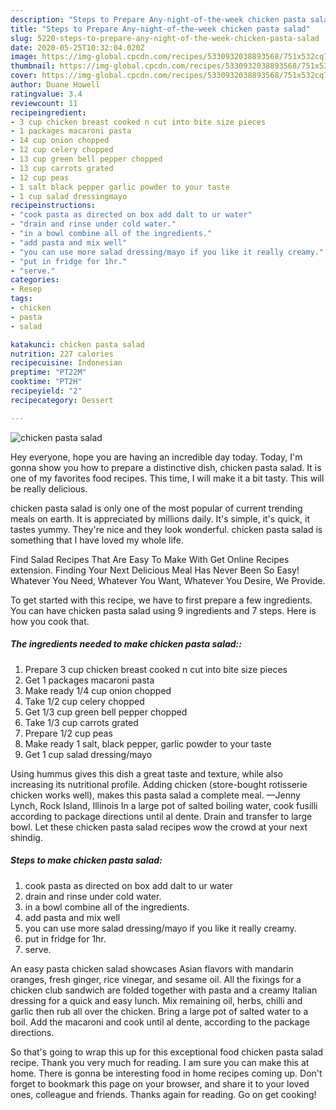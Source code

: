 ```yaml
---
description: "Steps to Prepare Any-night-of-the-week chicken pasta salad"
title: "Steps to Prepare Any-night-of-the-week chicken pasta salad"
slug: 5220-steps-to-prepare-any-night-of-the-week-chicken-pasta-salad
date: 2020-05-25T10:32:04.020Z
image: https://img-global.cpcdn.com/recipes/5330932038893568/751x532cq70/chicken-pasta-salad-recipe-main-photo.jpg
thumbnail: https://img-global.cpcdn.com/recipes/5330932038893568/751x532cq70/chicken-pasta-salad-recipe-main-photo.jpg
cover: https://img-global.cpcdn.com/recipes/5330932038893568/751x532cq70/chicken-pasta-salad-recipe-main-photo.jpg
author: Duane Howell
ratingvalue: 3.4
reviewcount: 11
recipeingredient:
- 3 cup chicken breast cooked n cut into bite size pieces
- 1 packages macaroni pasta
- 14 cup onion chopped
- 12 cup celery chopped
- 13 cup green bell pepper chopped
- 13 cup carrots grated
- 12 cup peas
- 1 salt black pepper garlic powder to your taste
- 1 cup salad dressingmayo
recipeinstructions:
- "cook pasta as directed on box add dalt to ur water"
- "drain and rinse under cold water."
- "in a bowl combine all of the ingredients."
- "add pasta and mix well"
- "you can use more salad dressing/mayo if you like it really creamy."
- "put in fridge for 1hr."
- "serve."
categories:
- Resep
tags:
- chicken
- pasta
- salad

katakunci: chicken pasta salad
nutrition: 227 calories
recipecuisine: Indonesian
preptime: "PT22M"
cooktime: "PT2H"
recipeyield: "2"
recipecategory: Dessert

---
```



![chicken pasta salad](https://img-global.cpcdn.com/recipes/5330932038893568/751x532cq70/chicken-pasta-salad-recipe-main-photo.jpg)

Hey everyone, hope you are having an incredible day today. Today, I'm gonna show you how to prepare a distinctive dish, chicken pasta salad. It is one of my favorites food recipes. This time, I will make it a bit tasty. This will be really delicious.

chicken pasta salad is only one of the most popular of current trending meals on earth. It is appreciated by millions daily. It's simple, it's quick, it tastes yummy. They're nice and they look wonderful. chicken pasta salad is something that I have loved my whole life.

Find Salad Recipes That Are Easy To Make With Get Online Recipes extension. Finding Your Next Delicious Meal Has Never Been So Easy! Whatever You Need, Whatever You Want, Whatever You Desire, We Provide.


To get started with this recipe, we have to first prepare a few ingredients. You can have chicken pasta salad using 9 ingredients and 7 steps. Here is how you cook that.

##### The ingredients needed to make chicken pasta salad::

1. Prepare 3 cup chicken breast cooked n cut into bite size pieces
1. Get 1 packages macaroni pasta
1. Make ready 1/4 cup onion chopped
1. Take 1/2 cup celery chopped
1. Get 1/3 cup green bell pepper chopped
1. Take 1/3 cup carrots grated
1. Prepare 1/2 cup peas
1. Make ready 1 salt, black pepper, garlic powder to your taste
1. Get 1 cup salad dressing/mayo


Using hummus gives this dish a great taste and texture, while also increasing its nutritional profile. Adding chicken (store-bought rotisserie chicken works well), makes this pasta salad a complete meal. —Jenny Lynch, Rock Island, Illinois In a large pot of salted boiling water, cook fusilli according to package directions until al dente. Drain and transfer to large bowl. Let these chicken pasta salad recipes wow the crowd at your next shindig. 

##### Steps to make chicken pasta salad:

1. cook pasta as directed on box add dalt to ur water
1. drain and rinse under cold water.
1. in a bowl combine all of the ingredients.
1. add pasta and mix well
1. you can use more salad dressing/mayo if you like it really creamy.
1. put in fridge for 1hr.
1. serve.


An easy pasta chicken salad showcases Asian flavors with mandarin oranges, fresh ginger, rice vinegar, and sesame oil. All the fixings for a chicken club sandwich are folded together with pasta and a creamy Italian dressing for a quick and easy lunch. Mix remaining oil, herbs, chilli and garlic then rub all over the chicken. Bring a large pot of salted water to a boil. Add the macaroni and cook until al dente, according to the package directions. 

So that's going to wrap this up for this exceptional food chicken pasta salad recipe. Thank you very much for reading. I am sure you can make this at home. There is gonna be interesting food in home recipes coming up. Don't forget to bookmark this page on your browser, and share it to your loved ones, colleague and friends. Thanks again for reading. Go on get cooking!
